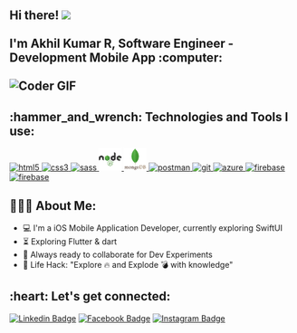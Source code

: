 <h2 align="left">
 <abc>
  <br>Hi there! <img src="https://user-images.githubusercontent.com/42378118/110234147-e3259600-7f4e-11eb-95be-0c4047144dea.gif" width="30"><br>
  <br> I'm Akhil Kumar R, Software Engineer - Development Mobile App :computer:<br>
  <br>
    <img src="https://media.giphy.com/media/SWoSkN6DxTszqIKEqv/giphy.gif" alt="Coder GIF" width="500">
 </abc>
</h2>
<h2 align="left">:hammer_and_wrench: Technologies and Tools I use:</h2>
<p align="left">
    <a href="https://developer.apple.com/swift/" target="_blank"> <img src="https://encrypted-tbn0.gstatic.com/images?q=tbn:ANd9GcSTkQa0gAdcpTo8I28Z6_XXY-XFNvfR2J2wWwlxUoZaYwme_Edhsbofs1dvbxGDX-c2bRo&usqp=CAU" alt="html5" width="40" height="40"/> </a>
    <a href="https://developer.apple.com/library/archive/documentation/Cocoa/Conceptual/ProgrammingWithObjectiveC/Introduction/Introduction.html" target="_blank"> <img src="https://assets-global.website-files.com/6201a2cd5ce46c1b24b8647b/64a34a6f5045c7ef1fd254c3_Obj-C-bigcolor.svg" alt="css3" width="40" height="40"/> </a>
<a href="https://www.googleadservices.com/pagead/aclk?sa=L&ai=DChcSEwiosOCr3oeEAxXco2YCHQBlBz8YABAAGgJzbQ&gclid=CjwKCAiA_OetBhAtEiwAPTeQZ6944i0aHZJ33YyScXK8DSsyfFrXQuL6ClWGMQljX1g1MpArsiTzxhoCT50QAvD_BwE&ohost=www.google.com&cid=CAESVeD2e5mJTs2Vrjbq418oJW0OiKVeKC6tTy4w3FqASV1c35UA4Soy9jmUGtUoZZEWKDnHPq-QzdbEpu7h0SoDnuKLDc1wt4IGtMtKAciQ0ovpCVh8H6w&sig=AOD64_2o2y7V_4cVBHk95z4DkcrFQw8niw&q&adurl&ved=2ahUKEwjA7tqr3oeEAxXg8zgGHS6OD34Q0Qx6BAgFEAE&nis=8" target="_blank"> <img src="https://web-strapi.mrmilu.com/uploads/flutter_logo_470e9f7491.png" alt="sass" width="40" height="40"/> </a>
      <a href="https://nodejs.org" target="_blank"> <img src="https://raw.githubusercontent.com/devicons/devicon/master/icons/nodejs/nodejs-original-wordmark.svg" alt="nodejs" width="40" height="40"/> </a>
    <a href="https://www.mongodb.com/" target="_blank"> <img src="https://raw.githubusercontent.com/devicons/devicon/master/icons/mongodb/mongodb-original-wordmark.svg" alt="mongodb" width="40" height="40"/> </a>
<a href="https://www.postman.com/" target="_blank"> <img src="https://www.vectorlogo.zone/logos/getpostman/getpostman-icon.svg" alt="postman" width="40" height="40"/> </a>
<a href="https://git-scm.com/" target="_blank"> <img src="https://www.vectorlogo.zone/logos/git-scm/git-scm-icon.svg" alt="git" width="40" height="40"/> </a>
<a href="https://docs.github.com/en" target="_blank"> <img src="https://www.svgrepo.com/show/445786/github.svg" alt="azure" width="40" height="40"/> </a>
 <a href="https://firebase.google.com/" target="_blank"> <img src="https://www.vectorlogo.zone/logos/firebase/firebase-icon.svg" alt="firebase" width="40" height="40"/> </a>
<a href="https://firebase.google.com/" target="_blank"> <img src="https://miro.medium.com/v2/resize:fit:1200/1*6GoXl-gbW5tNuckXmPgOmA.png" alt="firebase" width="80" height="40"/> </a>
    </p>

<h2 align="left">👨🏻‍💻 About Me:</h2>

- :computer: I'm a iOS Mobile Application Developer, currently exploring SwiftUI
- :hourglass_flowing_sand: Exploring Flutter & dart
- :rocket: Always ready to collaborate for Dev Experiments
- :dart: Life Hack: "Explore :fire: and Explode :bomb: with knowledge"

<h2 align="left">:heart: Let's get connected:</h2>

[![Linkedin Badge](https://img.shields.io/badge/-akhil__kumar-blue?style=flat-square&logo=Linkedin&logoColor=white&link=)]() [![Facebook Badge](https://img.shields.io/badge/-@akhil__kumar-3b5998?style=flat-square&labelColor=3b5998&logo=facebook&logoColor=white&link=)]() [![Instagram Badge](https://img.shields.io/badge/-@akhil__kumar-D7008A?style=flat-square&labelColor=D7008A&logo=Instagram&logoColor=white&link=)]()
